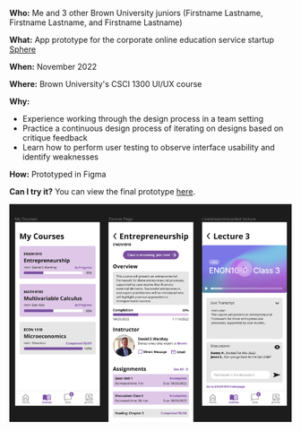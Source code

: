 **Who:** Me and 3 other Brown University juniors (Firstname Lastname, Firstname Lastname, and Firstname Lastname)

**What:** App prototype for the corporate online education service startup [Sphere]()

**When:** November 2022

**Where:** Brown University's CSCI 1300 UI/UX course

**Why:**
- Experience working through the design process in a team setting
- Practice a continuous design process of iterating on designs based on critique feedback
- Learn how to perform user testing to observe interface usability and identify weaknesses

  

**How:**
Prototyped in Figma

**Can I try it?**
You can view the final prototype [here]().

![cv chess project thumbnail](/assets/projects/sphere/thumbnail.png)